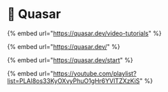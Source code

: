 # 🔄 Quasar

{% embed url="https://quasar.dev/video-tutorials" %}

{% embed url="https://quasar.dev/" %}

{% embed url="https://quasar.dev/start" %}

{% embed url="https://youtube.com/playlist?list=PLAl8os33KyOXvyPhuO1gHr6YVlTZXzKiS" %}
